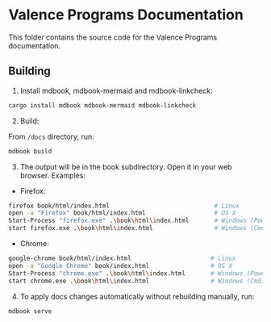 # Valence Programs Documentation

This folder contains the source code for the Valence Programs documentation.

## Building

1. Install mdbook, mdbook-mermaid and mdbook-linkcheck:

```bash
cargo install mdbook mdbook-mermaid mdbook-linkcheck
```

2. Build:

From `/docs` directory, run:

```bash
mdbook build
```

3. The output will be in the book subdirectory. Open it in your web browser. Examples:

- Firefox:

```bash
firefox book/html/index.html                             # Linux
open -a "Firefox" book/html/index.html                   # OS X
Start-Process "firefox.exe" .\book\html\index.html       # Windows (PowerShell)
start firefox.exe .\book\html\index.html                 # Windows (Cmd)
```

- Chrome:

```bash
google-chrome book/html/index.html                      # Linux
open -a "Google Chrome" book/index.html                 # OS X
Start-Process "chrome.exe" .\book\html\index.html       # Windows (PowerShell)
start chrome.exe .\book\html\index.html                 # Windows (Cmd)
```

4. To apply docs changes automatically without rebuilding manually, run:

```bash
mdbook serve
```
